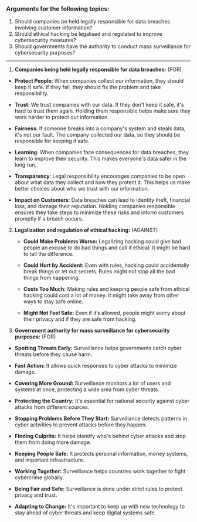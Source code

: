 ### Arguments for the following topics:
1. Should companies be held legally responsible for data breaches involving customer information?
2. Should ethical hacking be legalised and regulated to improve cybersecurity measures?
4. Should governments have the authority to conduct mass surveillance for cybersecurity purposes?

---

1. **Companies being held legally responsible for data breaches:** (FOR)

- **Protect People**: When companies collect our information, they should keep it safe. If they fail, they should fix the problem and take responsibility.
   
- **Trust**: We trust companies with our data. If they don't keep it safe, it's hard to trust them again. Holding them responsible helps make sure they work harder to protect our information.

- **Fairness**: If someone breaks into a company's system and steals data, it's not our fault. The company collected our data, so they should be responsible for keeping it safe.

- **Learning**: When companies face consequences for data breaches, they learn to improve their security. This makes everyone's data safer in the long run.

- **Transparency**: Legal responsibility encourages companies to be open about what data they collect and how they protect it. This helps us make better choices about who we trust with our information.

- **Impact on Customers**: Data breaches can lead to identity theft, financial loss, and damage their reputation. Holding companies responsible ensures they take steps to minimize these risks and inform customers promptly if a breach occurs.

2. **Legalization and regulation of ethical hacking:** (AGAINST)

   - **Could Make Problems Worse:** Legalizing hacking could give bad people an excuse to do bad things and call it ethical. It might be hard to tell the difference.
   
   - **Could Hurt by Accident:** Even with rules, hacking could accidentally break things or let out secrets. Rules might not stop all the bad things from happening.
   
   - **Costs Too Much:** Making rules and keeping people safe from ethical hacking could cost a lot of money. It might take away from other ways to stay safe online.
   
   - **Might Not Feel Safe:** Even if it’s allowed, people might worry about their privacy and if they are safe from hacking.

3. **Government authority for mass surveillance for cybersecurity purposes:** (FOR)

- **Spotting Threats Early:** Surveillance helps governments catch cyber threats before they cause harm.

- **Fast Action:** It allows quick responses to cyber attacks to minimize damage.

- **Covering More Ground:** Surveillance monitors a lot of users and systems at once, protecting a wide area from cyber threats.

- **Protecting the Country:** It's essential for national security against cyber attacks from different sources.

- **Stopping Problems Before They Start:** Surveillance detects patterns in cyber activities to prevent attacks before they happen.

- **Finding Culprits:** It helps identify who's behind cyber attacks and stop them from doing more damage.

- **Keeping People Safe:** It protects personal information, money systems, and important infrastructure.

- **Working Together:** Surveillance helps countries work together to fight cybercrime globally.

- **Being Fair and Safe:** Surveillance is done under strict rules to protect privacy and trust.

- **Adapting to Change:** It's important to keep up with new technology to stay ahead of cyber threats and keep digital systems safe.